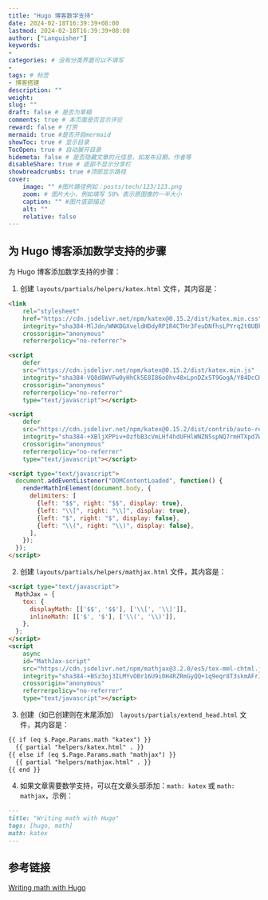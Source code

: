 ```yaml
---
title: "Hugo 博客数学支持"
date: 2024-02-18T16:39:39+08:00
lastmod: 2024-02-18T16:39:39+08:00
author: ["Languisher"]
keywords: 
- 
categories: # 没有分类界面可以不填写
- 
tags: # 标签
- 博客搭建
description: ""
weight:
slug: ""
draft: false # 是否为草稿
comments: true # 本页面是否显示评论
reward: false # 打赏
mermaid: true #是否开启mermaid
showToc: true # 显示目录
TocOpen: true # 自动展开目录
hidemeta: false # 是否隐藏文章的元信息，如发布日期、作者等
disableShare: true # 底部不显示分享栏
showbreadcrumbs: true #顶部显示路径
cover:
    image: "" #图片路径例如：posts/tech/123/123.png
    zoom: # 图片大小，例如填写 50% 表示原图像的一半大小
    caption: "" #图片底部描述
    alt: ""
    relative: false
---
```


## 为 Hugo 博客添加数学支持的步骤

为 Hugo 博客添加数学支持的步骤：

1. 创建 `layouts/partials/helpers/katex.html` 文件，其内容是：

```html
<link
    rel="stylesheet"
    href="https://cdn.jsdelivr.net/npm/katex@0.15.2/dist/katex.min.css"
    integrity="sha384-MlJdn/WNKDGXveldHDdyRP1R4CTHr3FeuDNfhsLPYrq2t0UBkUdK2jyTnXPEK1NQ"
    crossorigin="anonymous"
    referrerpolicy="no-referrer">

<script
    defer
    src="https://cdn.jsdelivr.net/npm/katex@0.15.2/dist/katex.min.js"
    integrity="sha384-VQ8d8WVFw0yHhCk5E8I86oOhv48xLpnDZx5T9GogA/Y84DcCKWXDmSDfn13bzFZY"
    crossorigin="anonymous"
    referrerpolicy="no-referrer"
    type="text/javascript"></script>

<script
    defer
    src="https://cdn.jsdelivr.net/npm/katex@0.15.2/dist/contrib/auto-render.min.js"
    integrity="sha384-+XBljXPPiv+OzfbB3cVmLHf4hdUFHlWNZN5spNQ7rmHTXpd7WvJum6fIACpNNfIR"
    crossorigin="anonymous"
    referrerpolicy="no-referrer"
    type="text/javascript"></script>

<script type="text/javascript">
  document.addEventListener("DOMContentLoaded", function() {
    renderMathInElement(document.body, {
      delimiters: [
        {left: "$$", right: "$$", display: true},
        {left: "\\[", right: "\\]", display: true},
        {left: "$", right: "$", display: false},
        {left: "\\(", right: "\\)", display: false},
      ],
    });
  });
</script>
```

2. 创建 `layouts/partials/helpers/mathjax.html` 文件，其内容是：

```html
<script type="text/javascript">
  MathJax = {
    tex: {
      displayMath: [['$$', '$$'], ['\\[', '\\]']],
      inlineMath: [['$', '$'], ['\\(', '\\)']],
    },
  };
</script>
<script
    async
    id="MathJax-script"
    src="https://cdn.jsdelivr.net/npm/mathjax@3.2.0/es5/tex-mml-chtml.js"
    integrity="sha384-+BSz3oj3ILMYvOBr16U9i0H4RZRmGyQQ+1q9eqr8T3skmAFrJk8GmgwgqlCZdNSo"
    crossorigin="anonymous"
    referrerpolicy="no-referrer"
    type="text/javascript"></script>
```

3. 创建（如已创建则在末尾添加） `layouts/partials/extend_head.html` 文件，其内容是：

```html
{{ if (eq $.Page.Params.math "katex") }}
  {{ partial "helpers/katex.html" . }}
{{ else if (eq $.Page.Params.math "mathjax") }}
  {{ partial "helpers/mathjax.html" . }}
{{ end }}
```

4. 如果文章需要数学支持，可以在文章头部添加：`math: katex` 或 `math: mathjax`，示例：

```md 
---
title: "Writing math with Hugo"
tags: [hugo, math]
math: katex
---
```


## 参考链接

[Writing math with Hugo](https://misha.brukman.net/blog/2022/04/writing-math-with-hugo/)


